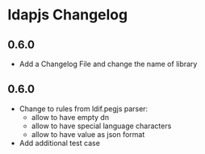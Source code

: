 # ldapjs Changelog

## 0.6.0

- Add a Changelog File and change the name of library

## 0.6.0

- Change to rules from ldif.pegjs parser:
  * allow to have empty dn 
  * allow to have special language characters
  * allow to have value as json format
- Add additional test case